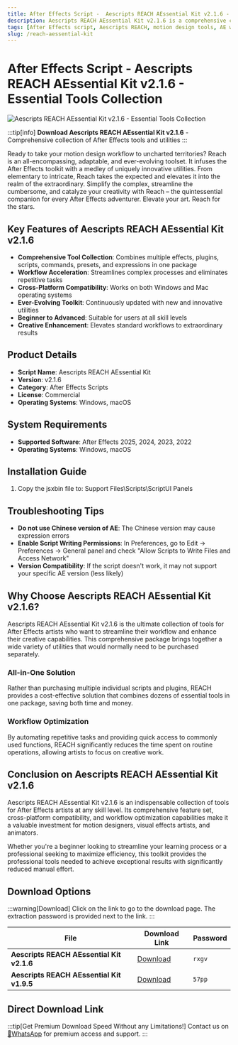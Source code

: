 ```yaml
---
title: After Effects Script -  Aescripts REACH AEssential Kit v2.1.6 - Essential Tools Collection
description: Aescripts REACH AEssential Kit v2.1.6 is a comprehensive collection of After Effects tools, plugins, scripts, commands, presets, and expressions that accelerate your motion design workflow. Supports AE 2025, 2024, 2023, 2022 on Windows and Mac.
tags: [After Effects script, Aescripts REACH, motion design tools, AE workflow, visual effects, animation tools, script collection]
slug: /reach-aessential-kit
---
```

<!--Above is frontmatter Part-generate depend on content meet Google Seo, you need to balance automation efficiency with Google’s core ranking factors—especially E-E-A-T (Experience, Expertise, Authoritativeness, Trustworthiness), -->

<!--First Part-This is Title -->
# After Effects Script -  Aescripts REACH AEssential Kit v2.1.6 - Essential Tools Collection

<!--Second Part-This is First Banner -->
![Aescripts REACH AEssential Kit v2.1.6 - Essential Tools Collection](https://www.gfxcamp.com/wp-content/uploads/2023/07/Reach-AEssential-Kit.jpg)

:::tip[info]
**Download Aescripts REACH AEssential Kit v2.1.6** - Comprehensive collection of After Effects tools and utilities
:::

Ready to take your motion design workflow to uncharted territories? Reach is an all-encompassing, adaptable, and ever-evolving toolset. It infuses the After Effects toolkit with a medley of uniquely innovative utilities. From elementary to intricate, Reach takes the expected and elevates it into the realm of the extraordinary. Simplify the complex, streamline the cumbersome, and catalyze your creativity with Reach – the quintessential companion for every After Effects adventurer. Elevate your art. Reach for the stars.

## Key Features of Aescripts REACH AEssential Kit v2.1.6

- **Comprehensive Tool Collection**: Combines multiple effects, plugins, scripts, commands, presets, and expressions in one package
- **Workflow Acceleration**: Streamlines complex processes and eliminates repetitive tasks
- **Cross-Platform Compatibility**: Works on both Windows and Mac operating systems
- **Ever-Evolving Toolkit**: Continuously updated with new and innovative utilities
- **Beginner to Advanced**: Suitable for users at all skill levels
- **Creative Enhancement**: Elevates standard workflows to extraordinary results

## Product Details

- **Script Name**: Aescripts REACH AEssential Kit
- **Version**: v2.1.6
- **Category**: After Effects Scripts
- **License**: Commercial
- **Operating Systems**: Windows, macOS

## System Requirements

- **Supported Software**: After Effects 2025, 2024, 2023, 2022
- **Operating Systems**: Windows, macOS

## Installation Guide

1. Copy the jsxbin file to: Support Files\\Scripts\\ScriptUI Panels

## Troubleshooting Tips

- **Do not use Chinese version of AE**: The Chinese version may cause expression errors
- **Enable Script Writing Permissions**: In Preferences, go to Edit → Preferences → General panel and check "Allow Scripts to Write Files and Access Network"
- **Version Compatibility**: If the script doesn't work, it may not support your specific AE version (less likely)


## Why Choose Aescripts REACH AEssential Kit v2.1.6?

Aescripts REACH AEssential Kit v2.1.6 is the ultimate collection of tools for After Effects artists who want to streamline their workflow and enhance their creative capabilities. This comprehensive package brings together a wide variety of utilities that would normally need to be purchased separately.

### All-in-One Solution

Rather than purchasing multiple individual scripts and plugins, REACH provides a cost-effective solution that combines dozens of essential tools in one package, saving both time and money.

### Workflow Optimization

By automating repetitive tasks and providing quick access to commonly used functions, REACH significantly reduces the time spent on routine operations, allowing artists to focus on creative work.

## Conclusion on Aescripts REACH AEssential Kit v2.1.6

Aescripts REACH AEssential Kit v2.1.6 is an indispensable collection of tools for After Effects artists at any skill level. Its comprehensive feature set, cross-platform compatibility, and workflow optimization capabilities make it a valuable investment for motion designers, visual effects artists, and animators.

Whether you're a beginner looking to streamline your learning process or a professional seeking to maximize efficiency, this toolkit provides the professional tools needed to achieve exceptional results with significantly reduced manual effort.

<!-- The Last Part-Download -->
## Download Options

:::warning[Download]
Click on the link to go to the download page. The extraction password is provided next to the link.
:::

| File                       | Download Link                                                              | Password |
| -------------------------- | -------------------------------------------------------------------------- | -------- |
| **Aescripts REACH AEssential Kit v2.1.6** | [Download](https://pan.baidu.com/s/1RAHgXiCR8owM3VCC5Y78vw?pwd=rxgv) | `rxgv`   |
| **Aescripts REACH AEssential Kit v1.9.5** | [Download](https://pan.baidu.com/s/1Q0zTdd1HnydeI7eBB4nkFQ?pwd=57pp) | `57pp`   |

## Direct Download Link
:::tip[Get Premium Download Speed Without any Limitations!]
Contact us on [💬WhatsApp](https://wa.me/+8613237610083) for premium  access and support.
:::